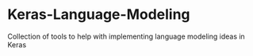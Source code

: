 # Keras-Language-Modeling
Collection of tools to help with implementing language modeling ideas in Keras
